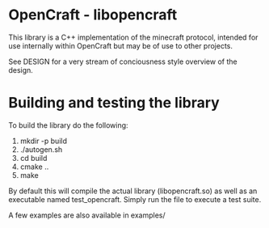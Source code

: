 # OpenCraft - libopencraft

This library is a C++ implementation of the minecraft protocol, intended for use internally within OpenCraft but may be of use to other projects.

See DESIGN for a very stream of conciousness style overview of the design.

# Building and testing the library

To build the library do the following:

 1. mkdir -p build
 2. ./autogen.sh
 3. cd build
 4. cmake ..
 5. make

By default this will compile the actual library (libopencraft.so) as well as an executable named test_opencraft. Simply run the file to execute a test suite.

A few examples are also available in examples/
